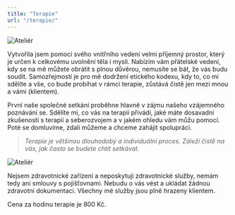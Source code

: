 ```yaml
---
title: "Terapie"
url: "/terapie/"
---
```

![Ateliér](/atelier_1.jpg)

Vytvořila jsem pomocí svého vnitřního vedení velmi příjemný prostor, který je určen k celkovému uvolnění těla i mysli. Nabízím vám přátelské vedení, kdy se na mě můžete obrátit s plnou důvěrou, nemusíte se bát, že vás budu soudit. Samozřejmostí je pro mě dodržení etického kodexu, kdy to, co mi sdělíte a vše, co bude probíhat v rámci terapie, zůstává čistě jen mezi mnou a vámi (klientem).

První naše společné setkání proběhne hlavně v zájmu našeho vzájemného poznávání se. Sdělíte mi, co vás na terapii přivádí, jaké máte dosavadní zkušenosti s terapií a seberozvojem a v jakém ohledu vám můžu pomoci. Poté se domluvíme, zdali můžeme a chceme zahájit spolupráci.

> *Terapie je většinou dlouhodobý a individuální proces. Záleží čistě na vás, jak často se budete chtít setkávat.*

![Ateliér](/atelier_2.jpg)

Nejsem zdravotnické zařízení a neposkytuji zdravotnické služby, nemám tedy ani smlouvy s pojišťovnami. Nebudu o vás vést a ukládat žádnou zdravotní dokumentaci. Všechny mé služby jsou plně hrazeny klientem.

Cena za hodinu terapie je 800 Kč.